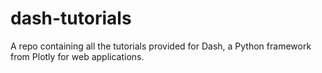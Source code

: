 # dash-tutorials
A repo containing all the tutorials provided for Dash, a Python framework from Plotly for web applications.

